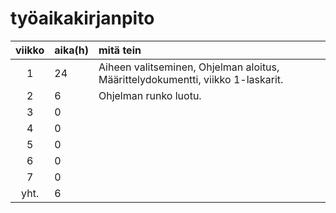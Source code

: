# työaikakirjanpito

|**viikko**|**aika(h)**|**mitä tein**|
| :----: |:-----| :-----|
| 1      | 24   | Aiheen valitseminen, Ohjelman aloitus, Määrittelydokumentti, viikko 1-laskarit.|
| 2      | 6    | Ohjelman runko luotu.|
| 3      | 0    |       |
| 4      | 0    |       |
| 5      | 0    |       |
| 6      | 0    |       |
| 7      | 0    |       |
| yht.   | 6    |       |
